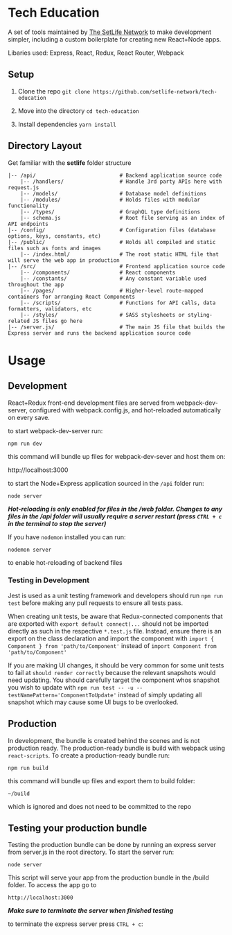 # Tech Education

A set of tools maintained by [The SetLife Network](http://setlife.network) to make development simpler, including a custom boilerplate for creating new React+Node apps.

Libaries used: Express, React, Redux, React Router, Webpack

## Setup

1. Clone the repo `git clone https://github.com/setlife-network/tech-education`

2. Move into the directory `cd tech-education`

3. Install dependencies `yarn install`

## Directory Layout

Get familiar with the **setlife** folder structure

```
|-- /api/                           # Backend application source code
    |-- /handlers/                  # Handle 3rd party APIs here with request.js
    |-- /models/                    # Database model definitions
    |-- /modules/                   # Holds files with modular functionality
    |-- /types/                     # GraphQL type definitions
    |-- schema.js                   # Root file serving as an index of API endpoints
|-- /config/                        # Configuration files (database options, keys, constants, etc) 
|-- /public/                        # Holds all compiled and static files such as fonts and images
	|-- /index.html/				# The root static HTML file that will serve the web app in production
|-- /src/							# Frontend application source code
	|-- /components/			    # React components
	|-- /constants/					# Any constant variable used throughout the app
	|-- /pages/					    # Higher-level route-mapped containers for arranging React Components
	|-- /scripts/					# Functions for API calls, data formatters, validators, etc
	|-- /styles/					# SASS stylesheets or styling-related JS files go here
|-- /server.js/                     # The main JS file that builds the Express server and runs the backend application source code
```

# Usage

## Development

React+Redux front-end development files are served from webpack-dev-server, configured with webpack.config.js, and hot-reloaded automatically on every save.

to start webpack-dev-server run:

	npm run dev

this command will bundle up files for webpack-dev-sever and host them on: 

http://localhost:3000


to start the Node+Express application sourced in the `/api` folder run:

    node server


**_Hot-reloading is only enabled for files in the /web folder. Changes to any files in the /api folder will usually require a server restart (press `CTRL + c` in the terminal to stop the server)_**

If you have `nodemon` installed you can run:

    nodemon server

to enable hot-reloading of backend files

### Testing in Development

Jest is used as a unit testing framework and developers should run `npm run test` before making any pull requests to ensure all tests pass.

When creating unit tests, be aware that Redux-connected components that are exported with `export default connect(...` should not be imported directly as such in the respective `*.test.js` file. Instead, ensure there is an export on the class declaration and import the component with `import { Component } from 'path/to/Component'` instead of `import Component from 'path/to/Component'`

If you are making UI changes, it should be very common for some unit tests to fail at `should render correctly` because the relevant snapshots would need updating. You should carefully target the component whos snapshot you wish to update with `npm run test -- -u --testNamePattern='ComponentToUpdate'` instead of simply updating all snapshot which may cause some UI bugs to be overlooked.

## Production	

In development, the bundle is created behind the scenes and is not production ready. The production-ready bundle is build with webpack using `react-scripts`. To create a production-ready bundle run: 

	npm run build

this command will bundle up files and export them to build folder:

	~/build

which is ignored and does not need to be committed to the repo

## Testing your production bundle 

Testing the production bundle can be done by running an express server from server.js in the root directory. To start the server run:

	node server
	
This script will serve your app from the production bundle in the /build folder. To access the app go to 

	http://localhost:3000

**_Make sure to terminate the server when finished testing_**

to terminate the express server press `CTRL + c`:
